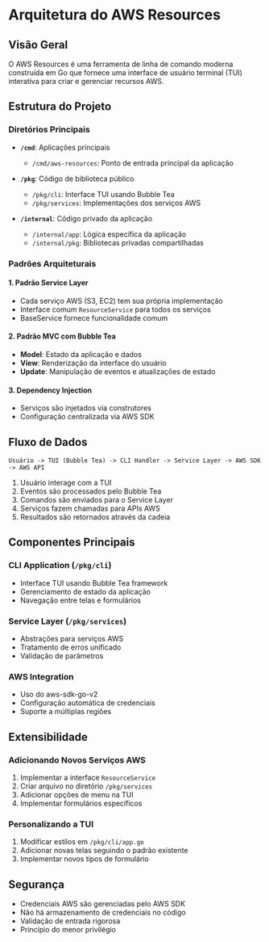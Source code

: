 # Arquitetura do AWS Resources

## Visão Geral

O AWS Resources é uma ferramenta de linha de comando moderna construída em Go que fornece uma interface de usuário terminal (TUI) interativa para criar e gerenciar recursos AWS.

## Estrutura do Projeto

### Diretórios Principais

- **`/cmd`**: Aplicações principais
  - `/cmd/aws-resources`: Ponto de entrada principal da aplicação
  
- **`/pkg`**: Código de biblioteca público
  - `/pkg/cli`: Interface TUI usando Bubble Tea
  - `/pkg/services`: Implementações dos serviços AWS
  
- **`/internal`**: Código privado da aplicação
  - `/internal/app`: Lógica específica da aplicação
  - `/internal/pkg`: Bibliotecas privadas compartilhadas

### Padrões Arquiteturais

#### 1. Padrão Service Layer
- Cada serviço AWS (S3, EC2) tem sua própria implementação
- Interface comum `ResourceService` para todos os serviços
- BaseService fornece funcionalidade comum

#### 2. Padrão MVC com Bubble Tea
- **Model**: Estado da aplicação e dados
- **View**: Renderização da interface do usuário
- **Update**: Manipulação de eventos e atualizações de estado

#### 3. Dependency Injection
- Serviços são injetados via construtores
- Configuração centralizada via AWS SDK

## Fluxo de Dados

```
Usuário -> TUI (Bubble Tea) -> CLI Handler -> Service Layer -> AWS SDK -> AWS API
```

1. Usuário interage com a TUI
2. Eventos são processados pelo Bubble Tea
3. Comandos são enviados para o Service Layer
4. Serviços fazem chamadas para APIs AWS
5. Resultados são retornados através da cadeia

## Componentes Principais

### CLI Application (`/pkg/cli`)
- Interface TUI usando Bubble Tea framework
- Gerenciamento de estado da aplicação
- Navegação entre telas e formulários

### Service Layer (`/pkg/services`)
- Abstrações para serviços AWS
- Tratamento de erros unificado
- Validação de parâmetros

### AWS Integration
- Uso do aws-sdk-go-v2
- Configuração automática de credenciais
- Suporte a múltiplas regiões

## Extensibilidade

### Adicionando Novos Serviços AWS

1. Implementar a interface `ResourceService`
2. Criar arquivo no diretório `/pkg/services`
3. Adicionar opções de menu na TUI
4. Implementar formulários específicos

### Personalizando a TUI

1. Modificar estilos em `/pkg/cli/app.go`
2. Adicionar novas telas seguindo o padrão existente
3. Implementar novos tipos de formulário

## Segurança

- Credenciais AWS são gerenciadas pelo AWS SDK
- Não há armazenamento de credenciais no código
- Validação de entrada rigorosa
- Princípio do menor privilégio